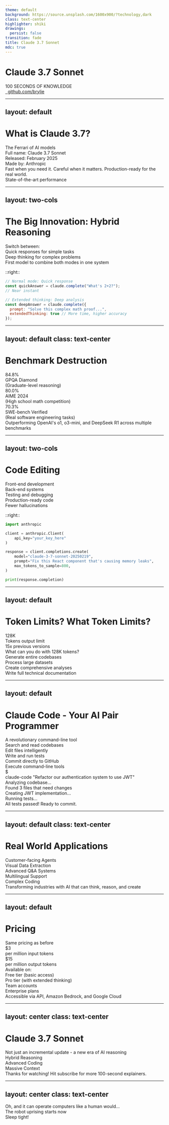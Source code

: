```yaml
---
theme: default
background: https://source.unsplash.com/1600x900/?technology,dark
class: text-center
highlighter: shiki
drawings:
  persist: false
transition: fade
title: Claude 3.7 Sonnet
mdc: true
---
```


# Claude 3.7 Sonnet

<div class="text-6xl font-bold text-gradient-red-blue mb-4">100 SECONDS OF KNOWLEDGE</div>

<div class="abs-br m-6 flex gap-2 text-xl">
  <a href="https://github.com/brylie/create-with-brylie" target="_blank" class="text-xl slidev-icon-btn opacity-50 !border-none !hover:text-white">
    <carbon-logo-github />&nbsp;
    github.com/brylie
  </a>
</div>

<!--
Claude 3.7 Sonnet just dropped and it's changing the AI game. I'm going to break down this monster in just 100 seconds.
-->

---
layout: default
---

# What is Claude 3.7?

<div class="text-xl mt-2">
  <div class="grid grid-cols-2 gap-16">
    <div>
      <div class="text-5xl font-bold mb-4 text-purple-400">The Ferrari of AI models</div>
      <div class="text-base opacity-70">Full name: Claude 3.7 Sonnet</div>
      <div class="text-base opacity-70">Released: February 2025</div>
      <div class="text-base opacity-70">Made by: Anthropic</div>
      <div class="mt-8 text-lg">
        Fast when you need it. Careful when it matters. Production-ready for the real world.
      </div>
    </div>
    <div class="flex items-center justify-center">
      <div class="text-center">
        <div class="flex justify-center">
          <carbon:rocket class="text-9xl text-blue-500"/>
        </div>
        <div class="text-2xl font-bold mt-4">State-of-the-art performance</div>
      </div>
    </div>
  </div>
</div>

<!--
Claude 3.7 is Anthropic's latest AI model blowing up the charts on nearly every benchmark. Think of it as the Ferrari of AI models - fast when you need it, but with the option to slow down and think carefully when the problem gets complex.
-->

---
layout: two-cols
---

# The Big Innovation: Hybrid Reasoning

<div class="text-2xl font-bold mb-6 text-green-400">Switch between:</div>

<div class="mb-4 flex items-center">
  <carbon:flash class="text-yellow-400 text-3xl mr-4"/>
  <span class="text-xl">Quick responses for simple tasks</span>
</div>

<div class="mb-4 flex items-center">
  <carbon:idea class="text-blue-400 text-3xl mr-4"/>
  <span class="text-xl">Deep thinking for complex problems</span>
</div>

<div class="text-base opacity-70 mt-8">
  First model to combine both modes in one system
</div>

::right::

```js
// Normal mode: Quick response
const quickAnswer = claude.complete("What's 2+2?"); 
// Near instant

// Extended thinking: Deep analysis 
const deepAnswer = claude.complete({
  prompt: "Solve this complex math proof...",
  extendedThinking: true // More time, higher accuracy
});
```

<!--
The killer feature? Something Anthropic calls "hybrid reasoning." Claude can now toggle between quick responses and deep, step-by-step thinking. It's like having both a sprinter and chess grandmaster in one package.
-->

---
layout: default
class: text-center
---

# Benchmark Destruction

<div class="grid grid-cols-3 gap-4 mt-12">
  <div class="flex flex-col items-center border border-gray-400 rounded-lg p-6 bg-gray-800 bg-opacity-50">
    <div class="text-5xl font-bold text-blue-400 mb-4">84.8%</div>
    <div class="text-xl">GPQA Diamond</div>
    <div class="text-sm opacity-70">(Graduate-level reasoning)</div>
  </div>
  <div class="flex flex-col items-center border border-gray-400 rounded-lg p-6 bg-gray-800 bg-opacity-50">
    <div class="text-5xl font-bold text-green-400 mb-4">80.0%</div>
    <div class="text-xl">AIME 2024</div>
    <div class="text-sm opacity-70">(High school math competition)</div>
  </div>
  <div class="flex flex-col items-center border border-gray-400 rounded-lg p-6 bg-gray-800 bg-opacity-50">
    <div class="text-5xl font-bold text-purple-400 mb-4">70.3%</div>
    <div class="text-xl">SWE-bench Verified</div>
    <div class="text-sm opacity-70">(Real software engineering tasks)</div>
  </div>
</div>

<div class="mt-12 text-xl text-yellow-400">
  Outperforming OpenAI's o1, o3-mini, and DeepSeek R1 across multiple benchmarks
</div>

<!--
Claude 3.7 is shredding the competition on benchmarks. Look at these numbers:

- GPQA Diamond: 84.8% with extended thinking
- AIME 2024 math: 80%
- SWE-bench Verified: 70.3% with scaffold

That SWE-bench result means it can solve real software engineering problems better than most junior devs.
-->

---
layout: two-cols
---

# Code Editing

<div class="text-xl mt-4">
  <div class="flex items-center mb-4">
    <carbon:checkmark-filled class="text-green-500 mr-2"/> Front-end development
  </div>
  <div class="flex items-center mb-4">
    <carbon:checkmark-filled class="text-green-500 mr-2"/> Back-end systems
  </div>
  <div class="flex items-center mb-4">
    <carbon:checkmark-filled class="text-green-500 mr-2"/> Testing and debugging
  </div>
  <div class="flex items-center mb-4">
    <carbon:checkmark-filled class="text-green-500 mr-2"/> Production-ready code
  </div>
  <div class="flex items-center mb-4">
    <carbon:checkmark-filled class="text-green-500 mr-2"/> Fewer hallucinations
  </div>
</div>

::right::

```python
import anthropic

client = anthropic.Client(
    api_key="your_key_here"
)

response = client.completions.create(
    model="claude-3-7-sonnet-20250219",
    prompt="Fix this React component that's causing memory leaks",
    max_tokens_to_sample=800,
)

print(response.completion)
```

<!--
For developers, Claude 3.7 is a game changer. It does front-end, back-end, debugging, all with fewer hallucinations and more production-ready code.
-->

---
layout: default
---

# Token Limits? What Token Limits?

<div class="grid grid-cols-2 gap-12 mt-8">
  <div class="flex flex-col items-center justify-center">
    <div class="text-8xl font-bold text-blue-500">128K</div>
    <div class="text-2xl mt-4">Tokens output limit</div>
    <div class="text-base opacity-70 mt-2">15x previous versions</div>
  </div>
  <div class="flex flex-col justify-center">
    <div class="text-xl mb-4">What can you do with 128K tokens?</div>
    <div class="flex items-center mb-3">
      <carbon:document class="text-yellow-500 mr-2"/> Generate entire codebases
    </div>
    <div class="flex items-center mb-3">
      <carbon:document class="text-yellow-500 mr-2"/> Process large datasets
    </div>
    <div class="flex items-center mb-3">
      <carbon:document class="text-yellow-500 mr-2"/> Create comprehensive analyses
    </div>
    <div class="flex items-center">
      <carbon:document class="text-yellow-500 mr-2"/> Write full technical documentation
    </div>
  </div>
</div>

<!--
Remember when AI models had tiny context windows? Claude 3.7 laughs at that with a massive 128,000 token output limit. That's about 15 times more than previous versions. Want to generate an entire codebase? Now you can.
-->

---
layout: default
---

# Claude Code - Your AI Pair Programmer

<div class="grid grid-cols-2 gap-8 mt-8">
  <div>
    <div class="text-xl mb-6">A revolutionary command-line tool</div>
    <div class="flex items-center mb-4">
      <carbon:search class="text-blue-400 mr-2"/> Search and read codebases
    </div>
    <div class="flex items-center mb-4">
      <carbon:edit class="text-blue-400 mr-2"/> Edit files intelligently
    </div>
    <div class="flex items-center mb-4">
      <carbon:chemistry class="text-blue-400 mr-2"/> Write and run tests
    </div>
    <div class="flex items-center mb-4">
      <carbon:cloud class="text-blue-400 mr-2"/> Commit directly to GitHub
    </div>
    <div class="flex items-center mb-4">
      <carbon:terminal class="text-blue-400 mr-2"/> Execute command-line tools
    </div>
  </div>
  <div class="flex flex-col justify-center">
    <div class="bg-gray-900 p-4 rounded-lg font-mono text-sm">
      <div class="text-gray-400">$</div>
      <div class="text-green-400">claude-code "Refactor our authentication system to use JWT"</div>
      <div class="text-gray-300 mt-2">Analyzing codebase...</div>
      <div class="text-gray-300">Found 3 files that need changes</div>
      <div class="text-gray-300">Creating JWT implementation...</div>
      <div class="text-gray-300">Running tests...</div>
      <div class="text-green-500">All tests passed! Ready to commit.</div>
    </div>
  </div>
</div>

<!--
Anthropic also dropped Claude Code, a command-line tool that's like having a senior dev watching over your shoulder. It can search codebases, write tests, commit to GitHub, and more.
-->

---
layout: default
class: text-center
---

# Real World Applications

<div class="grid grid-cols-5 gap-4 mt-12">
  <div class="flex flex-col items-center p-4">
    <carbon:chat class="text-5xl text-blue-400 mb-4"/>
    <div class="text-sm">Customer-facing Agents</div>
  </div>
  <div class="flex flex-col items-center p-4">
    <carbon:chart-line class="text-5xl text-green-400 mb-4"/>
    <div class="text-sm">Visual Data Extraction</div>
  </div>
  <div class="flex flex-col items-center p-4">
    <carbon:search class="text-5xl text-yellow-400 mb-4"/>
    <div class="text-sm">Advanced Q&A Systems</div>
  </div>
  <div class="flex flex-col items-center p-4">
    <carbon:earth class="text-5xl text-purple-400 mb-4"/>
    <div class="text-sm">Multilingual Support</div>
  </div>
  <div class="flex flex-col items-center p-4">
    <carbon:code class="text-5xl text-red-400 mb-4"/>
    <div class="text-sm">Complex Coding</div>
  </div>
</div>

<div class="mt-12 text-xl">
  Transforming industries with AI that can think, reason, and create
</div>

<!--
This isn't just theoretical. Claude 3.7 excels at:

- Customer-facing AI agents
- Visual data extraction
- Advanced Q&A systems
- Multilingual support
- Complex coding projects
-->

---
layout: default
---

# Pricing

<div class="grid grid-cols-2 gap-16 mt-12">
  <div class="flex flex-col items-center justify-center">
    <div class="text-4xl font-bold mb-4">Same pricing as before</div>
    <div class="text-2xl text-green-400 mt-6">$3</div>
    <div class="text-base">per million input tokens</div>
    <div class="text-2xl text-green-400 mt-6">$15</div>
    <div class="text-base">per million output tokens</div>
  </div>
  <div>
    <div class="text-xl mb-6">Available on:</div>
    <div class="flex items-center mb-4">
      <carbon:user class="text-blue-400 mr-2"/> Free tier (basic access)
    </div>
    <div class="flex items-center mb-4">
      <carbon:user-profile class="text-blue-400 mr-2"/> Pro tier (with extended thinking)
    </div>
    <div class="flex items-center mb-4">
      <carbon:partnership class="text-blue-400 mr-2"/> Team accounts
    </div>
    <div class="flex items-center mb-4">
      <carbon:enterprise class="text-blue-400 mr-2"/> Enterprise plans
    </div>
    <div class="flex items-center mt-8">
      <carbon:api class="text-yellow-400 mr-2"/> Accessible via API, Amazon Bedrock, and Google Cloud
    </div>
  </div>
</div>

<!--
Here's the kicker - same pricing as before: $3 per million input tokens, $15 per million output tokens. Extended thinking mode is available on all paid plans.
-->

---
layout: center
class: text-center
---

# Claude 3.7 Sonnet

<div class="text-3xl mb-8">Not just an incremental update - a new era of AI reasoning</div>

<div class="flex justify-center gap-8 mt-12">
  <div class="flex flex-col items-center">
    <carbon:idea class="text-6xl text-yellow-400 mb-4"/>
    <div>Hybrid Reasoning</div>
  </div>
  <div class="flex flex-col items-center">
    <carbon:code class="text-6xl text-blue-400 mb-4"/>
    <div>Advanced Coding</div>
  </div>
  <div class="flex flex-col items-center">
    <carbon:document class="text-6xl text-green-400 mb-4"/>
    <div>Massive Context</div>
  </div>
</div>

<div class="mt-16 text-xl opacity-80">
  Thanks for watching! Hit subscribe for more 100-second explainers.
</div>

<!--
Claude 3.7 Sonnet isn't just an incremental update - it's a fundamental shift in how AI models can reason. The combination of speed, deep thinking, and massive context windows makes this a serious contender for the AI throne.

Thanks for watching! Hit subscribe for more 100-second explainers, and remember: the AI revolution won't be televised - it'll be tokenized.
-->

---
layout: center
class: text-center
---

<div class="text-3xl mb-12">Oh, and it can operate computers like a human would...</div>

<div class="flex justify-center">
  <carbon:warning-alt class="text-6xl text-yellow-400 mb-4"/>
</div>

<div class="text-2xl mt-8 text-red-400">
  The robot uprising starts now
</div>

<div class="text-xl mt-4 opacity-70">
  Sleep tight!
</div>

<!--
Oh, and it can operate computers like a human would. Move the cursor, click buttons, type text - basically, the robot uprising starts now. Sleep tight!
-->